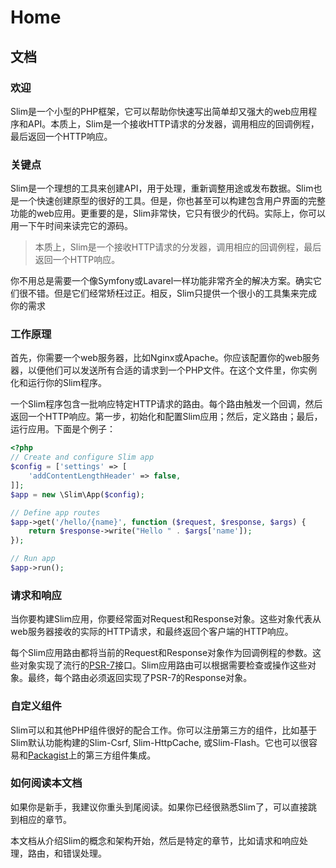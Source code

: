 # Home

## 文档

### 欢迎

Slim是一个小型的PHP框架，它可以帮助你快速写出简单却又强大的web应用程序和API。本质上，Slim是一个接收HTTP请求的分发器，调用相应的回调例程，最后返回一个HTTP响应。

### 关键点

Slim是一个理想的工具来创建API，用于处理，重新调整用途或发布数据。Slim也是一个快速创建原型的很好的工具。但是，你也甚至可以构建包含用户界面的完整功能的web应用。更重要的是，Slim非常快，它只有很少的代码。实际上，你可以用一下午时间来读完它的源码。

> 本质上，Slim是一个接收HTTP请求的分发器，调用相应的回调例程，最后返回一个HTTP响应。

你不用总是需要一个像Symfony或Lavarel一样功能非常齐全的解决方案。确实它们很不错。但是它们经常矫枉过正。相反，Slim只提供一个很小的工具集来完成你的需求

### 工作原理

首先，你需要一个web服务器，比如Nginx或Apache。你应该配置你的web服务器，以便他们可以发送所有合适的请求到一个PHP文件。在这个文件里，你实例化和运行你的Slim程序。

一个Slim程序包含一批响应特定HTTP请求的路由。每个路由触发一个回调，然后返回一个HTTP响应。第一步，初始化和配置Slim应用；然后，定义路由；最后，运行应用。下面是个例子：

```php
<?php
// Create and configure Slim app
$config = ['settings' => [
    'addContentLengthHeader' => false,
]];
$app = new \Slim\App($config);

// Define app routes
$app->get('/hello/{name}', function ($request, $response, $args) {
    return $response->write("Hello " . $args['name']);
});

// Run app
$app->run();
```

### 请求和响应

当你要构建Slim应用，你要经常面对Request和Response对象。这些对象代表从web服务器接收的实际的HTTP请求，和最终返回个客户端的HTTP响应。

每个Slim应用路由都将当前的Request和Response对象作为回调例程的参数。这些对象实现了流行的[PSR-7](https://www.slimframework.com/docs/v3/concepts/value-objects.html)接口。Slim应用路由可以根据需要检查或操作这些对象。最终，每个路由必须返回实现了PSR-7的Response对象。

### 自定义组件

Slim可以和其他PHP组件很好的配合工作。你可以注册第三方的组件，比如基于Slim默认功能构建的Slim-Csrf, Slim-HttpCache, 或Slim-Flash。它也可以很容易和[Packagist](https://packagist.org/)上的第三方组件集成。

### 如何阅读本文档

如果你是新手，我建议你重头到尾阅读。如果你已经很熟悉Slim了，可以直接跳到相应的章节。

本文档从介绍Slim的概念和架构开始，然后是特定的章节，比如请求和响应处理，路由，和错误处理。

